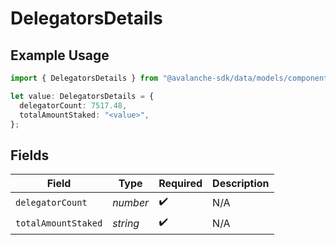 # DelegatorsDetails

## Example Usage

```typescript
import { DelegatorsDetails } from "@avalanche-sdk/data/models/components";

let value: DelegatorsDetails = {
  delegatorCount: 7517.48,
  totalAmountStaked: "<value>",
};
```

## Fields

| Field               | Type                | Required            | Description         |
| ------------------- | ------------------- | ------------------- | ------------------- |
| `delegatorCount`    | *number*            | :heavy_check_mark:  | N/A                 |
| `totalAmountStaked` | *string*            | :heavy_check_mark:  | N/A                 |